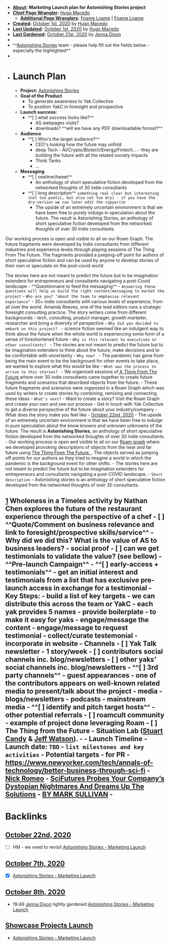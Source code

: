 - **[About](<About.md>):** __Marketing Launch plan for Astonishing Stories project__
- **[Chief Page Wrangler](<Chief Page Wrangler.md>):** [Hugo Macedo](<Hugo Macedo.md>) 
    - **[Additional Page Wranglers](<Additional Page Wranglers.md>):** [Fname Lname](<Fname Lname.md>) | [Fname Lname](<Fname Lname.md>) 
- **[Created](<Created.md>):** [October 1st, 2020](<October 1st, 2020.md>) by [Hugo Macedo](<Hugo Macedo.md>)
- **[Last Updated](<Last Updated.md>):** [October 1st, 2020](<October 1st, 2020.md>) by [Hugo Macedo](<Hugo Macedo.md>)
- **[Last Gardened](<Last Gardened.md>):** [October 21st, 2020](<October 21st, 2020.md>) by [Jenna Dixon](<Jenna Dixon.md>)
-  
- ^^[Astonishing Stories](<Astonishing Stories.md>) team - please help fill out the fields below - especially the highlighted^^
- 
- # Launch Plan 
    - **Project:** [Astonishing Stories](<Astonishing Stories.md>)
    - **Goal of the Product**
        - To generate awareness to Yak Collective
        - To position YakC in foresight and prospective 
    - **Launch success:**
        - ^^[ ] what success looks like?^^
            - AS webpages visits?
            - downloads? ^^will we have any PDF downloadable format?^^
    - **Audience**
        - ^^[ ] Who's the target audience?^^
            - CEO's looking how the future may unfold
            - deep Tech - AI/Crypto/Biotech/Energy/Fintech... - they are building the future with all the related society impacts
            - Think Tanks
            - ...
    - **Messaging**
        - ^^[ ] oneliner/tweet^^
            - An anthology of short speculative fiction developed from the networked thoughts of 30 indie consultants 
        - ^^[ ] long description^^
`something real clear but interesting (not too poetic, but also not too dry) - if you have the dry-version we can later edit the copywrite`
            - The upside of an extremely uncertain environment is that we have been free to purely indulge in speculation about the future. The result is Astonishing Stories, an anthology of short speculative fiction developed from the networked thoughts of over 30 Indie consultants. 

Our working process is open and visible to all on our Roam Graph. The future fragments were developed by Indie consultants from different industries and experience levels through playing sessions of The Thing From The Future. The fragments provided a jumping-off point for authors of short speculative fiction and can be used by anyone to develop stories of their own or speculate on the post-covid world

The stories here are not meant to predict the future but to be imagination extenders for entrepreneurs and consultants navigating a post-Covid landscape 
        - ^^Questionnaire to feed the messaging^^
            - `Answering these questions will help us build the right content/messaging to market the project`
                - `Who are you? "about the team to emphasise relevant experience"`
                    - 30+ indie consultants with various levels of experience, from all over the world. Amanda Reeves, one of the lead editors runs a strategic foresight consulting practice. The story writers come from different backgrounds - tech, consulting, product manager, growth marketer, researcher and bring a diversity of perspective 
                - `Why did you decided to embark on this project? `
                    - science fiction seemed like an indulgent way to think about the future when the whole world is experiencing some form of a sense of foreshortened future 
                - `Why is this relevant to executives or other consultants? `
                    - The stories are not meant to predict the future but to be imagination extenders to think about the future, make decisions and to be comfortable with uncertainty 
                - `Why now? `
                    - The pandemic has gone from being the main event to be the background for other events to take place, we wanted to explore what this would be like 
                - `What was the process to arrive to this stories? `
                    - We organized sessions of[ A Thing From The Future ](http://situationlab.org/project/the-thing-from-the-future/)where over 30 indie consultants came together to create future fragments and scenarios that described objects from the future. 
                    - These future fragments and scenarios were organized in a Roam Graph which was used by writers to create stories by combining, remixing and connecting these ideas 
                - `What's next?`
                    - Want to create a story? Visit the Roam Graph and create your own and see our process
                    - Get in touch with Yak Collective to get a diverse perspective of the future about your industry/company 
                - What does the story make you feel like
                - [October 22nd, 2020](<October 22nd, 2020.md>)
                    - The upside of an extremely uncertain environment is that we have been free to indulge in pure speculation about the know knowns and unknown unknowns of the future. The result is __Astonishing Stories__, an anthology of short speculative fiction developed from the networked thoughts of over 30 indie consultants.
                    - Our working process is open and visible to all on our [Roam graph](https://roamresearch.com/#/app/Astonishing_Stories/graph) where we developed provoking descriptions of objects from the near and far future using [The Thing From The Future. ](http://situationlab.org/project/the-thing-from-the-future/). The objects served as jumping off points for our authors as they tried to imagine a world in which the pandemic is the background event for other shifts. 
                    - The stories here are not meant to predict the future but to be imagination extenders for entrepreneurs and consultants navigating a post-COVID landscape.
                - `Short description`
                    - Astonishing stories is an anthology of short speculative fiction developed from the networked thoughts of over 30 consultants. 

[1](<1.md>) Wholeness in a Timeles activity by Nathan Chen explores the future of the restaurant experience through the perspective of a chef
        - [ ] ^^Quote/Comment on business relevance and link to foresight/prospective skills/service^^
            - Why did we did this? What is the value of AS to business leaders?
        - social proof
            - [ ] can we get testimonials to validate the value? (see bellow)
    - ^^**Pre-launch Campaign**^^
        - ^^[ ] early-access + testimonials^^
            - get an initial interest and testimonials from a list that has exclusive pre-launch access in exchange for a testimonial
            - Key Steps:
                - build a list of key targets
                    - we can distribute this across the team or YakC - each yak provides 5 names
                - provide boilerplate - to make it easy for yaks
                - engage/message the content
                - engage/message to request testimonial
                - collect/curate testemonial - incorporate in website
    - **Channels**
        - [ ] Yak Talk newsletter - 1 story/week 
        - [ ] contributors social channels inc. blog/newsletters
        - [ ] other yaks’ social channels inc. blog/newsletters
        - ^^[ ] 3rd party channels^^
            - guest appearances - one of the contributors appears on well-known related media to present/talk about the project
                - media
                    - blogs/newsletters
                    - podcasts
                    - mainstream media
                - ^^[ ] identify and pitch target hosts^^
        - other potential referrals
            - [ ] roamcult community - example of project done leveraging Roam 
            - [ ] The Thing from the Future - Situation Lab ([Stuart Candy](http://futuryst.blogspot.com/) & [Jeff Watson](http://remotedevice.net/)). 
            - 
    - **Launch Timeline**
        - Launch date: `TBD`
        - `list milestones and key activities`
    - Potential targets - for PR
        - https://www.newyorker.com/tech/annals-of-technology/better-business-through-sci-fi - [Nick Romeo](https://www.newyorker.com/contributors/nick-romeo)
        - [SciFutures Probes Your Company’s Dystopian Nightmares And Dreams Up The Solutions](https://www.fastcompany.com/3063187/scifutures-probes-your-companys-dystopian-nightmares-and-dreams-up-solutions) - [BY MARK SULLIVAN](https://www.fastcompany.com/user/mark-sullivan)
        - 
- 

# Backlinks
## [October 22nd, 2020](<October 22nd, 2020.md>)
- [ ] HM - we need to revisit [Astonishing Stories - Marketing Launch](<Astonishing Stories - Marketing Launch.md>)

## [October 7th, 2020](<October 7th, 2020.md>)
- [x] [Astonishing Stories - Marketing Launch](<Astonishing Stories - Marketing Launch.md>)

## [October 8th, 2020](<October 8th, 2020.md>)
- 19:49 [Jenna Dixon](<Jenna Dixon.md>) lightly gardened [Astonishing Stories - Marketing Launch](<Astonishing Stories - Marketing Launch.md>)

## [Showcase Projects Launch](<Showcase Projects Launch.md>)
- [Astonishing Stories - Marketing Launch](<Astonishing Stories - Marketing Launch.md>)

